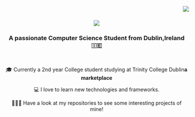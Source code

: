 <img align="right" src="https://visitor-badge.laobi.icu/badge?page_id=AbdulR11.AbdulR11" />

<h1 align="center">
    <img src="https://readme-typing-svg.herokuapp.com/?font=Righteous&size=35&center=true&vCenter=true&width=500&height=70&duration=4000&lines=Hi+There!+👋;+I'm+Abdul+Wadood!;" />
</h1>

<h3 align="center">A passionate Computer Science Student from Dublin,Ireland 🇮🇪
</h3>

<br/>

<div align="center">
 
 🎓 Currently a 2nd year College student studying at Trinity College Dublin**a marketplace**
 
 💻 I love to learn new technologies and frameworks.

👨🏽‍💻 Have a look at my repositories to see some interesting projects of mine!

 </div>
